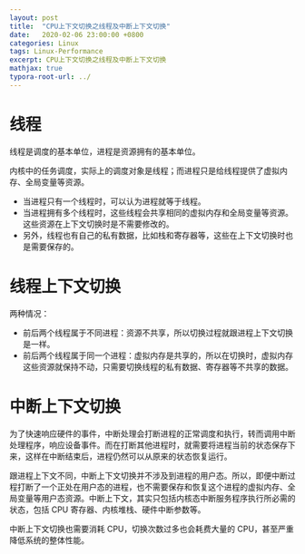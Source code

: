 ```yaml
---
layout: post
title:  "CPU上下文切换之线程及中断上下文切换"
date:   2020-02-06 23:00:00 +0800
categories: Linux
tags: Linux-Performance
excerpt: CPU上下文切换之线程及中断上下文切换
mathjax: true
typora-root-url: ../
---
```


# 线程

线程是调度的基本单位，进程是资源拥有的基本单位。

内核中的任务调度，实际上的调度对象是线程；而进程只是给线程提供了虚拟内存、全局变量等资源。

* 当进程只有一个线程时，可以认为进程就等于线程。
* 当进程拥有多个线程时，这些线程会共享相同的虚拟内存和全局变量等资源。这些资源在上下文切换时是不需要修改的。
* 另外，线程也有自己的私有数据，比如栈和寄存器等，这些在上下文切换时也是需要保存的。

# 线程上下文切换

两种情况：

* 前后两个线程属于不同进程：资源不共享，所以切换过程就跟进程上下文切换是一样。
* 前后两个线程属于同一个进程：虚拟内存是共享的，所以在切换时，虚拟内存这些资源就保持不动，只需要切换线程的私有数据、寄存器等不共享的数据。

# 中断上下文切换

为了快速响应硬件的事件，中断处理会打断进程的正常调度和执行，转而调用中断处理程序，响应设备事件。而在打断其他进程时，就需要将进程当前的状态保存下来，这样在中断结束后，进程仍然可以从原来的状态恢复运行。

跟进程上下文不同，中断上下文切换并不涉及到进程的用户态。所以，即便中断过程打断了一个正处在用户态的进程，也不需要保存和恢复这个进程的虚拟内存、全局变量等用户态资源。中断上下文，其实只包括内核态中断服务程序执行所必需的状态，包括 CPU 寄存器、内核堆栈、硬件中断参数等。

中断上下文切换也需要消耗 CPU，切换次数过多也会耗费大量的 CPU，甚至严重降低系统的整体性能。

